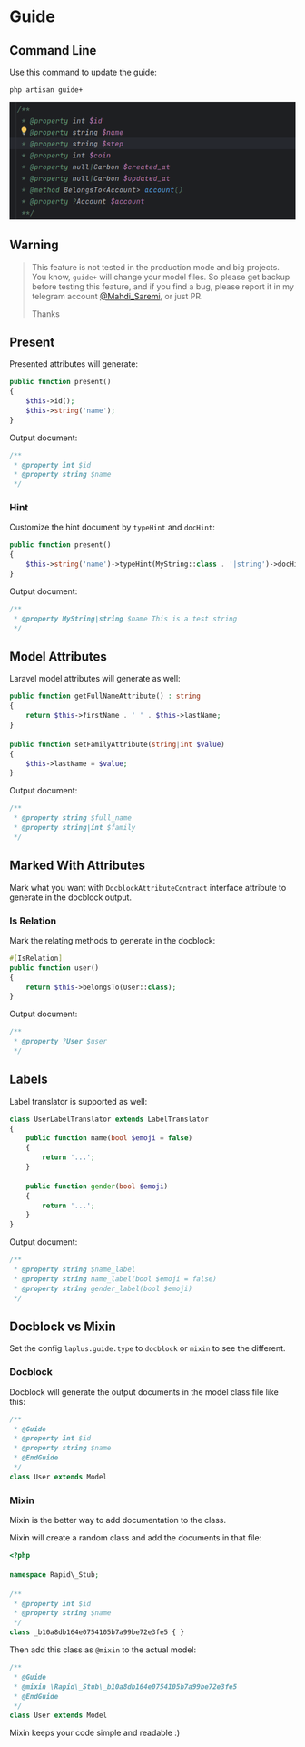 # Guide

## Command Line

Use this command to update the guide:

```shell
php artisan guide+
```

![Generated Docblock](screen_guide.png)


## Warning

> This feature is not tested in the production mode
> and big projects.
> You know, `guide+` will change your model files.
> So please get backup before testing this feature, and
> if you find a bug, please report it in my telegram account
> [@Mahdi_Saremi](https://t.me/Mahdi_Saremi), or just PR.
> 
> Thanks

## Present

Presented attributes will generate:

```php
public function present()
{
    $this->id();
    $this->string('name');
}
```

Output document:

```php
/**
 * @property int $id
 * @property string $name
 */
```

### Hint

Customize the hint document by `typeHint` and `docHint`:

```php
public function present()
{
    $this->string('name')->typeHint(MyString::class . '|string')->docHint('This is a test string');
}
```

Output document:

```php
/**
 * @property MyString|string $name This is a test string
 */
```


## Model Attributes

Laravel model attributes will generate as well:

```php
public function getFullNameAttribute() : string
{
    return $this->firstName . ' ' . $this->lastName;
}

public function setFamilyAttribute(string|int $value)
{
    $this->lastName = $value;
}
```

Output document:

```php
/**
 * @property string $full_name
 * @property string|int $family
 */
```


## Marked With Attributes

Mark what you want with `DocblockAttributeContract` interface attribute to
generate in the docblock output.

### Is Relation

Mark the relating methods to generate in the docblock:

```php
#[IsRelation]
public function user()
{
    return $this->belongsTo(User::class);
}
```

Output document:

```php
/**
 * @property ?User $user
 */
```


## Labels

Label translator is supported as well:

```php
class UserLabelTranslator extends LabelTranslator
{
    public function name(bool $emoji = false)
    {
        return '...';
    }
    
    public function gender(bool $emoji)
    {
        return '...';
    }
}
```

Output document:

```php
/**
 * @property string $name_label
 * @property string name_label(bool $emoji = false)
 * @property string gender_label(bool $emoji)
 */
```

## Docblock vs Mixin

Set the config `laplus.guide.type` to `docblock` or `mixin`
to see the different.

### Docblock

Docblock will generate the output documents in the model
class file like this:

```php
/**
 * @Guide
 * @property int $id
 * @property string $name
 * @EndGuide
 */
class User extends Model
```

### Mixin

Mixin is the better way to add documentation to the class.

Mixin will create a random class and add the documents in
that file:

```php
<?php

namespace Rapid\_Stub;

/**
 * @property int $id
 * @property string $name
 */
class _b10a8db164e0754105b7a99be72e3fe5 { }
```

Then add this class as `@mixin` to the actual model:

```php
/**
 * @Guide
 * @mixin \Rapid\_Stub\_b10a8db164e0754105b7a99be72e3fe5
 * @EndGuide
 */
class User extends Model
```

Mixin keeps your code simple and readable :)
